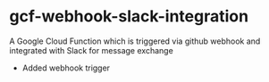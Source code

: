 # gcf-webhook-slack-integration
A Google Cloud Function which is triggered via github webhook and integrated with Slack for message exchange

- Added webhook trigger
